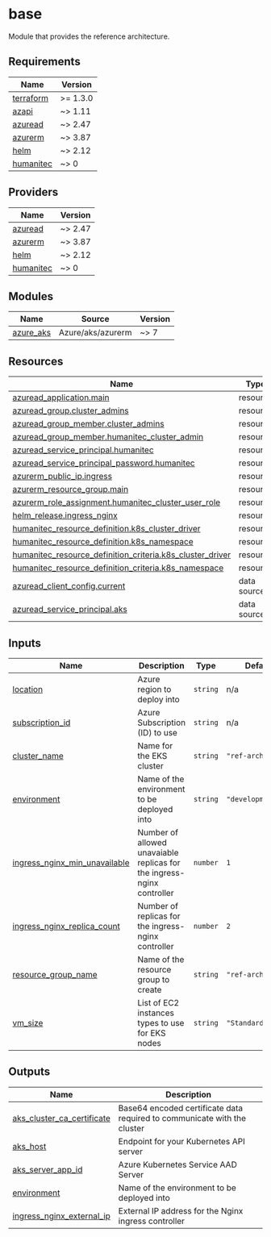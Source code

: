 # base 

Module that provides the reference architecture.

<!-- BEGIN_TF_DOCS -->
## Requirements

| Name | Version |
|------|---------|
| <a name="requirement_terraform"></a> [terraform](#requirement\_terraform) | >= 1.3.0 |
| <a name="requirement_azapi"></a> [azapi](#requirement\_azapi) | ~> 1.11 |
| <a name="requirement_azuread"></a> [azuread](#requirement\_azuread) | ~> 2.47 |
| <a name="requirement_azurerm"></a> [azurerm](#requirement\_azurerm) | ~> 3.87 |
| <a name="requirement_helm"></a> [helm](#requirement\_helm) | ~> 2.12 |
| <a name="requirement_humanitec"></a> [humanitec](#requirement\_humanitec) | ~> 0 |

## Providers

| Name | Version |
|------|---------|
| <a name="provider_azuread"></a> [azuread](#provider\_azuread) | ~> 2.47 |
| <a name="provider_azurerm"></a> [azurerm](#provider\_azurerm) | ~> 3.87 |
| <a name="provider_helm"></a> [helm](#provider\_helm) | ~> 2.12 |
| <a name="provider_humanitec"></a> [humanitec](#provider\_humanitec) | ~> 0 |

## Modules

| Name | Source | Version |
|------|--------|---------|
| <a name="module_azure_aks"></a> [azure\_aks](#module\_azure\_aks) | Azure/aks/azurerm | ~> 7 |

## Resources

| Name | Type |
|------|------|
| [azuread_application.main](https://registry.terraform.io/providers/hashicorp/azuread/latest/docs/resources/application) | resource |
| [azuread_group.cluster_admins](https://registry.terraform.io/providers/hashicorp/azuread/latest/docs/resources/group) | resource |
| [azuread_group_member.cluster_admins](https://registry.terraform.io/providers/hashicorp/azuread/latest/docs/resources/group_member) | resource |
| [azuread_group_member.humanitec_cluster_admin](https://registry.terraform.io/providers/hashicorp/azuread/latest/docs/resources/group_member) | resource |
| [azuread_service_principal.humanitec](https://registry.terraform.io/providers/hashicorp/azuread/latest/docs/resources/service_principal) | resource |
| [azuread_service_principal_password.humanitec](https://registry.terraform.io/providers/hashicorp/azuread/latest/docs/resources/service_principal_password) | resource |
| [azurerm_public_ip.ingress](https://registry.terraform.io/providers/hashicorp/azurerm/latest/docs/resources/public_ip) | resource |
| [azurerm_resource_group.main](https://registry.terraform.io/providers/hashicorp/azurerm/latest/docs/resources/resource_group) | resource |
| [azurerm_role_assignment.humanitec_cluster_user_role](https://registry.terraform.io/providers/hashicorp/azurerm/latest/docs/resources/role_assignment) | resource |
| [helm_release.ingress_nginx](https://registry.terraform.io/providers/hashicorp/helm/latest/docs/resources/release) | resource |
| [humanitec_resource_definition.k8s_cluster_driver](https://registry.terraform.io/providers/humanitec/humanitec/latest/docs/resources/resource_definition) | resource |
| [humanitec_resource_definition.k8s_namespace](https://registry.terraform.io/providers/humanitec/humanitec/latest/docs/resources/resource_definition) | resource |
| [humanitec_resource_definition_criteria.k8s_cluster_driver](https://registry.terraform.io/providers/humanitec/humanitec/latest/docs/resources/resource_definition_criteria) | resource |
| [humanitec_resource_definition_criteria.k8s_namespace](https://registry.terraform.io/providers/humanitec/humanitec/latest/docs/resources/resource_definition_criteria) | resource |
| [azuread_client_config.current](https://registry.terraform.io/providers/hashicorp/azuread/latest/docs/data-sources/client_config) | data source |
| [azuread_service_principal.aks](https://registry.terraform.io/providers/hashicorp/azuread/latest/docs/data-sources/service_principal) | data source |

## Inputs

| Name | Description | Type | Default | Required |
|------|-------------|------|---------|:--------:|
| <a name="input_location"></a> [location](#input\_location) | Azure region to deploy into | `string` | n/a | yes |
| <a name="input_subscription_id"></a> [subscription\_id](#input\_subscription\_id) | Azure Subscription (ID) to use | `string` | n/a | yes |
| <a name="input_cluster_name"></a> [cluster\_name](#input\_cluster\_name) | Name for the EKS cluster | `string` | `"ref-arch"` | no |
| <a name="input_environment"></a> [environment](#input\_environment) | Name of the environment to be deployed into | `string` | `"development"` | no |
| <a name="input_ingress_nginx_min_unavailable"></a> [ingress\_nginx\_min\_unavailable](#input\_ingress\_nginx\_min\_unavailable) | Number of allowed unavaiable replicas for the ingress-nginx controller | `number` | `1` | no |
| <a name="input_ingress_nginx_replica_count"></a> [ingress\_nginx\_replica\_count](#input\_ingress\_nginx\_replica\_count) | Number of replicas for the ingress-nginx controller | `number` | `2` | no |
| <a name="input_resource_group_name"></a> [resource\_group\_name](#input\_resource\_group\_name) | Name of the resource group to create | `string` | `"ref-arch"` | no |
| <a name="input_vm_size"></a> [vm\_size](#input\_vm\_size) | List of EC2 instances types to use for EKS nodes | `string` | `"Standard_D2_v2"` | no |

## Outputs

| Name | Description |
|------|-------------|
| <a name="output_aks_cluster_ca_certificate"></a> [aks\_cluster\_ca\_certificate](#output\_aks\_cluster\_ca\_certificate) | Base64 encoded certificate data required to communicate with the cluster |
| <a name="output_aks_host"></a> [aks\_host](#output\_aks\_host) | Endpoint for your Kubernetes API server |
| <a name="output_aks_server_app_id"></a> [aks\_server\_app\_id](#output\_aks\_server\_app\_id) | Azure Kubernetes Service AAD Server |
| <a name="output_environment"></a> [environment](#output\_environment) | Name of the environment to be deployed into |
| <a name="output_ingress_nginx_external_ip"></a> [ingress\_nginx\_external\_ip](#output\_ingress\_nginx\_external\_ip) | External IP address for the Nginx ingress controller |
<!-- END_TF_DOCS -->
